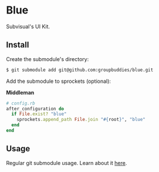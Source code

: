 # Blue

Subvisual's UI Kit.

## Install

Create the submodule's directory:

```bash
$ git submodule add git@github.com:groupbuddies/blue.git
```

Add the submodule to sprockets (optional):

**Middleman**

```ruby
# config.rb
after_configuration do
  if File.exist? "blue"
    sprockets.append_path File.join "#{root}", "blue"
  end
end
```

## Usage

Regular git submodule usage. Learn about it [here](https://chrisjean.com/git-submodules-adding-using-removing-and-updating/).
